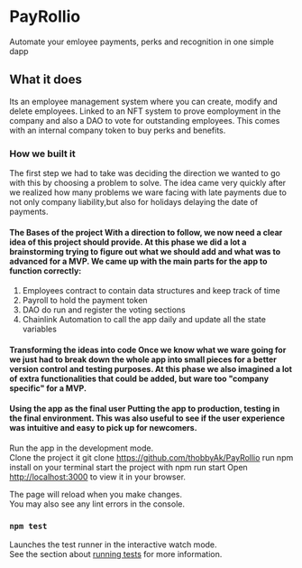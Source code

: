 # PayRollio
Automate your emloyee payments, perks and recognition in one simple dapp

## What it does

Its an employee management system where you can create, modify and delete employees. Linked to an NFT system to prove eomployment in the company and also a DAO to vote for outstanding employees. This comes with an internal company token to buy perks and benefits.



### How we built it
The first step we had to take was deciding the direction we wanted to go with this by choosing a problem to solve. The idea came very quickly after we realized how many problems we ware facing with late payments due to not only company liability,but also for holidays delaying the date of payments.

#### The Bases of the project With a direction to follow, we now need a clear idea of this project should provide. At this phase we did a lot a brainstorming trying to figure out what we should add and what was to advanced for a MVP. We came up with the main parts for the app to function correctly:

   1. Employees contract to contain data structures and keep track of time
   2. Payroll to hold the payment token
   3. DAO do run and register the voting sections
   4. Chainlink Automation to call the app daily and update all the state variables
   
#### Transforming the ideas into code Once we know what we ware going for we just had to break down the whole app into small pieces for a better version control and testing purposes. At this phase we also imagined a lot of extra functionalities that could be added, but ware too "company specific" for a MVP.

#### Using the app as the final user Putting the app to production, testing in the final environment. This was also useful to see if the user experience was intuitive and easy to pick up for newcomers.

Run the app in the development mode.\
Clone the project it git clone https://github.com/thobbyAk/PayRollio
run npm install on your terminal 
start the project with npm run start 
Open [http://localhost:3000](http://localhost:3000) to view it in your browser.

The page will reload when you make changes.\
You may also see any lint errors in the console.

### `npm test`

Launches the test runner in the interactive watch mode.\
See the section about [running tests](https://facebook.github.io/create-react-app/docs/running-tests) for more information.




